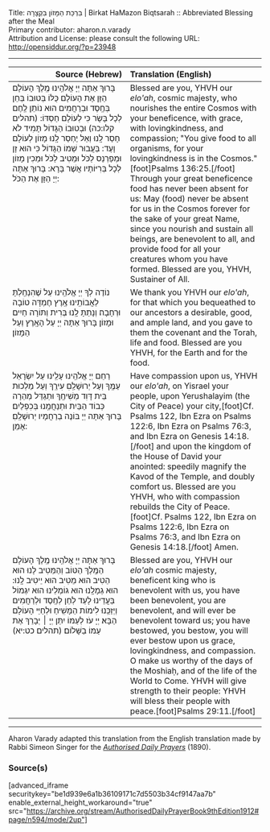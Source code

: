 <html>
<head></head>
<body>
Title: בִּרְכַּת הַמָּזוֹן בִּקְצָרָה | Birkat HaMazon Biqtsarah :: Abbreviated Blessing after the Meal<br />
Primary contributor: aharon.n.varady<br />
Attribution and License: please consult the following URL: <a href="http://opensiddur.org/?p=23948">http://opensiddur.org/?p=23948</a>
<p />
<hr />

<table style="margin-left: auto;margin-right: auto;" class="draggable">
<thead><tr><th id="x" style="text-align: right;">Source (Hebrew)</th><th style="text-align: left;">Translation (English)</th></tr></thead>
<tbody>
<tr><td style="vertical-align:top;" width="46%">
<div class="liturgy"><span lang="he">
בָּרוּךְ אַתָּה 
יְיָ אֱלֹהֵֽינוּ 
מֶֽלֶךְ הָעוֹלָם 
הַזָּן אֶת הָעוֹלָם כֻּלּוֹ בְּטוּבוֹ 
בְּחֵן בְּחֶֽסֶד וּבְרַחֲמִים 
הוּא נוֹתֵן לֶֽחֶם לְכָל בָּשָׂר 
כִּי לְעוֹלָם חַסְדּוֹ: <span class="citation">(תהלים קלו:כה)</span>
וּבְטוּבוֹ הַגָּדוֹל תָּמִיד לֹא חָסַר לָֽנוּ 
וְאַל יֶחְסַר לָֽנוּ מָזוֹן לְעוֹלָם וָעֶד: 
בַּעֲבוּר שְׁמוֹ הַגָּדוֹל 
כִּי הוּא זָן וּמְפַרְנֵס לַכֹּל 
וּמֵטִיב לַכֹּל 
וּמֵכִין מָזוֹן לְכָל בְּרִיּוֹתָיו אֲשֶׁר בָּרָא: 
בָּרוּךְ אַתָּה יְיָ 
הַזָּן אֶת הַכֹּל:
</span></div></td>
 
<td style="vertical-align:top;" width="53%">
<div class="english">
Blessed are you, 
YHVH our <em>elo'ah</em>, 
cosmic majesty, 
who nourishes the entire Cosmos with your beneficence, 
with grace, with lovingkindness, and compassion; 
"You give food to all organisms, 
for your lovingkindness is in the Cosmos."[foot]Psalms 136:25.[/foot]
Through your great beneficence food has never been absent for us: 
May (food) never be absent for us in the Cosmos forever 
for the sake of your great Name, 
since you nourish and sustain all beings, 
are benevolent to all, 
and provide food for all your creatures whom you have formed. 
Blessed are you, YHVH, 
Sustainer of All.
</div></td></tr>


<tr><td style="vertical-align:top;" width="46%">
<div class="liturgy"><span lang="he">
נוֹדֶה לְךָ 
יְיָ אֱלֹהֵֽינוּ 
עַל שֶׁהִנְחַֽלְתָּ לַאֲבוֹתֵֽינוּ 
אֶֽרֶץ חֶמְדָּה טוֹבָה וּרְחָבָה׃
וְנָתַתָּ לָֽנוּ 
בְּרִית וְתּוֹרָה 
חַיִים וּמָזוֹן׃
בָּרוּךְ אַתָּה יְיָ 
עַל הָאָֽרֶץ וְעַל הַמָּזוֹן׃
</span></div></td>
 
<td style="vertical-align:top;" width="53%">
<div class="english">
We thank you 
YHVH our <em>elo'ah</em>, 
for that which you bequeathed to our ancestors 
a desirable, good, and ample land, 
and you gave to them 
the covenant and the Torah, 
life and food. 
Blessed are you YHVH, 
for the Earth and for the food. 
</div></td></tr>


<tr><td style="vertical-align:top;" width="46%">
<div class="liturgy"><span lang="he">
רַחֵם יְיָ אֱלֹהֵֽינוּ עָלֵֽינוּ 
עַל יִשְׂרָאֵל עַמֶּֽךָ 
וְעַל יְרוּשָׁלַֽםִ עִירֶֽךָ 
וְעַל מַלְכוּת בֵּית דָּוִד מְשִׁיחֶֽךָ 
וּתְגַדֵּל מְהֵרָה כְּבוֹד הַבַּיִת 
וּתְנַחֲמֵֽנוּ בְּכִפְלַיִם׃
בָּרוּךְ אַתָּה יְיָ 
בּוֹנֶה בְרַחֲמָיו יְרוּשָׁלַֽםִ׃
אָמֵן:
</span></div></td>
 
<td style="vertical-align:top;" width="53%">
<div class="english">
Have compassion upon us, YHVH our <em>elo'ah</em>,
on Yisrael your people, 
upon Yerushalayim (the City of Peace) your city,[foot]Cf. Psalms 122, Ibn Ezra on Psalms 122:6, Ibn Ezra on Psalms 76:3, and Ibn Ezra on Genesis 14:18.[/foot] 
and upon the kingdom of the House of David your anointed: 
speedily magnify the Kavod of the Temple, 
and doubly comfort us. 
Blessed are you YHVH, 
who with compassion rebuilds the City of Peace.[foot]Cf. Psalms 122, Ibn Ezra on Psalms 122:6, Ibn Ezra on Psalms 76:3, and Ibn Ezra on Genesis 14:18.[/foot]  
Amen.
</div></td></tr>


<tr><td style="vertical-align:top;" width="46%">
<div class="liturgy"><span lang="he">
בָּרוּךְ אַתָּה 
יְיָ אֱלֹהֵֽינוּ 
מֶֽלֶךְ הָעוֹלָם 
הַמֶּֽלֶךְ הַטּוֹב וְהַמֵּטִיב לָנוּ 
הוּא הֵטִיב הוּא מֵטִיב 
הוּא יֵיטִיב לָֽנוּ: 
הוּא גְמָלָֽנוּ הוּא גוֹמְלֵינוּ 
הוּא יִגְמוֹל בַּעֲדֵינוּ לָעַד לְחֵן לְחֶֽסֶד וּלְרַחֲמִים 
וְיְזַכֵּֽנוּ לִימוֹת הַמָּשִֽׁיחַ
וּלְחַיֵּי הָעוֹלָם הַבָּא׃
יְיָ עֹז לְעַמּוֹ יִתֵּן
יְיָ ׀ יְבָרֵךְ אֶת עַמּוֹ בַשָּׁלוֹם׃ <span class="citation">(תהלים כט:יא)</span>
</span></div></td>
 
<td style="vertical-align:top;" width="53%">
<div class="english">
Blessed are you, 
YHVH our <em>elo'ah</em>
cosmic majesty, 
beneficent king who is benevolent with us,
you have been benevolent, you are benevolent, 
and will ever be benevolent toward us; 
you have bestowed, you bestow, 
you will ever bestow upon us grace, lovingkindness, and compassion. 
O make us worthy of the days of the Moshiaḥ, 
and of the life of the World to Come. 
YHVH will give strength to their people:
YHVH will bless their people with peace.[foot]Psalms 29:11.[/foot]
</div></td></tr>
</tbody></table>

<hr />

Aharon Varady adapted this translation from the English translation made by Rabbi Simeon Singer for the <a href="https://opensiddur.org/compilations/kol-bo/the-authorised-daily-prayer-book-aka-the-singer-siddur/"><em>Authorised Daily Prayers</em></a> (1890).

<h3>Source(s)</h3>

[advanced_iframe securitykey="be1d939e6a1b36109171c7d5503b34cf9147aa7b" enable_external_height_workaround="true" src="https://archive.org/stream/AuthorisedDailyPrayerBook9thEdition1912#page/n594/mode/2up"]
</body>
</html>